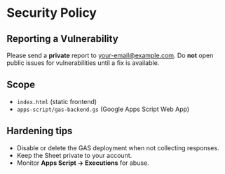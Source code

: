 # Security Policy

## Reporting a Vulnerability
Please send a **private** report to <your-email@example.com>.
Do **not** open public issues for vulnerabilities until a fix is available.

## Scope
- `index.html` (static frontend)
- `apps-script/gas-backend.gs` (Google Apps Script Web App)

## Hardening tips
- Disable or delete the GAS deployment when not collecting responses.
- Keep the Sheet private to your account.
- Monitor **Apps Script → Executions** for abuse.
